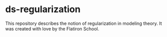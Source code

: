 # ds-regularization

This repository describes the notion of regularization in modeling theory. It was created with love by the Flatiron School.
